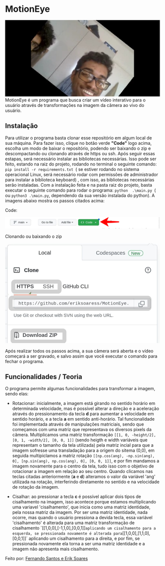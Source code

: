 # MotionEye
<img src= "https://github.com/eriksoaress/MotionEye/blob/main/EyeMotion.jpeg">
MotionEye é um programa que busca criar um vídeo interativo para o usuário através de transformações na imagem da câmera ao vivo do usuário.

## Instalação
Para utilizar o programa basta clonar esse repositório em algum local de sua máquina. Para fazer isso, clique no botão verde **"Code"** logo acima, escolha um modo de baixar o repositório, podendo ser baixando o zip e descompactando ou clonando através de https ou ssh. Após seguir essas estapas, será necessário instalar as bibliotecas necessárias. Isso pode ser feito, estando na raiz do projeto, rodando no terminal o seguinte comando:  `pip install -r requirements.txt `( se estiver rodando no sistema operacional Linux, será necessário rodar com permissões de administrador para instalar a biblioteca keyboard) , com isso, as bibliotecas necessárias serão instaladas. Com a instalação feita e na pasta raiz do projeto, basta executar o seguinte comando para rodar o programa: `python  .\main.py `( ou `python3 .\main.py`, dependendo da sua versão instalada do python). A imagens abaixo mostra os passos citados acima:
<p>Code:</p>
<img src= "https://github.com/eriksoaress/MotionEye/blob/main/code.jpeg">
<p>Clonando ou baixando o zip</p>
<img src= "https://github.com/eriksoaress/MotionEye/blob/main/clone.jpeg">



Após realizar todos os passos acima, a sua câmera será aberta e o vídeo começará a ser gravado, e salvo assim que você executar o comando para fechar o programa.

## Funcionalidades / Teoria
O programa permite algumas funcionalidades para transformar a imagem, sendo elas:

- Rotacionar: inicialmente, a imagem está girando no sentido horário em determinada velocidade, mas é possível alterar a direção e a aceleração através do pressionamento da tecla **d** para aumentar a velocidade em sentido horário, e a tecla **a** em sentido anti-horário.
Tal funcionalidade foi implementada através de manipulações matriciais, sendo que começamos com uma matriz que representava os diversos pixels da câmera. Multiplicamos uma matriz transformação `[[1, 0, -height/2], [0, 1, -width/2], [0, 0, 1]]` (sendo heigth e width variáveis que representam o tamanho da tela utilizada) pela matriz incial para que a imagem sofresse uma transladação para a origem do sitema (0,0), em seguida multipiclamos a matriz rotação `[[np.cos(ang), -np.sin(ang), 0], [np.sin(ang), np.cos(ang), 0], [0, 0, 1]]`, e por fim mandamos a imagem novamente para o centro da tela, tudo isso com o objetivo de rotacionar a imagem em relação ao seu centro. Quando clicamos nas teclas citadas anteriormente (**a** e **d**) alteramos o valor da variável 'ang' utilizada na rotação, interferindo diretamente no sentido e na velocidade de rotação da imagem.

- Cisalhar: ao pressionar a tecla **c** é possível aplicar dois tipos de cisalhamento na imagem, isso acontece porque estamos multiplicando uma variavel 'cisalhamento', que inicia como uma matriz identidade, pela nossa matriz da imagem. Por ser uma matriz identidade, nada ocorre, mas quando o usuário pressiona a devida tecla, essa variável 'cisalhamento' é alterada para uma matriz transformação de cisalhamento ´[[1,0,0],[-1,1,0],[0,0,1]]` aplicando um cisalhamento para a esquerda, se pressionada novamente é alterada para `[[1,0,0],[1,1,0],[0,0,1]]´ aplicando um cisalhamento para a direita, e por fim, se pressionada novamente ela torna a ser uma matriz identidade e a imagem não apresenta mais cisalhamento.


Feito por: <a href= "https://github.com/fernandovs4"> Fernando Santos e <a href = "https://github.com/eriksoaress"> Erik Soares<a>


